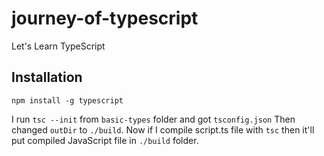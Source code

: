 # journey-of-typescript
Let's Learn TypeScript


## Installation

`npm install -g typescript`

I run `tsc --init` from `basic-types` folder and got `tsconfig.json`
Then changed `outDir` to `./build`. Now if I compile script.ts file with `tsc` then it'll put compiled JavaScript file in `./build` folder.
